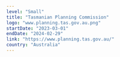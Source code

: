 ```yaml
---
level: "Small"
title: "Tasmanian Planning Commission"
logo: "www.planning.tas.gov.au.png"
startDate: "2023-03-01"
endDate: "2024-02-29"
link: "https://www.planning.tas.gov.au/"
country: "Australia"
---
```

